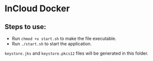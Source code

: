 # InCloud Docker

## Steps to use:

-   Run `chmod +x start.sh` to make the file executable.
-   Run `./start.sh` to start the application.

`keystore.jks` and `keystore.pkcs12` files will be generated in this folder.
